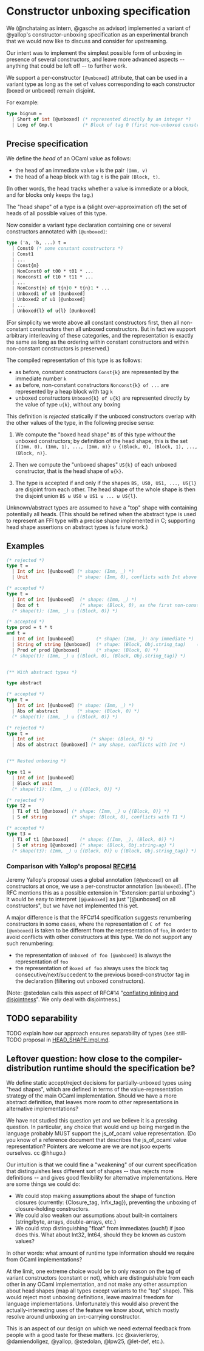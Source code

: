 # Constructor unboxing specification

We (@nchataing as intern, @gasche as advisor) implemented a variant of @yallop's constructor-unboxing specification as an experimental branch that we would now like to discuss and consider for upstreaming.

Our intent was to implement the simplest possible form of unboxing in presence of several constructors, and leave more advanced aspects -- anything that could be left off -- to further work.

We support a per-constructor `[@unboxed]` attribute, that can be used in a variant type as long as the set of values corresponding to each constructor (boxed or unboxed) remain disjoint.

For example:

```ocaml
type bignum =
  | Short of int [@unboxed] (* represented directly by an integer *)
  | Long of Gmp.t           (* Block of tag 0 (first non-unboxed constructor) *)
```

## Precise specification

We define the *head* of an OCaml value as follows:
- the head of an immediate value `v` is the pair `(Imm, v)`
- the head of a heap block with tag `t` is the pair `(Block, t)`.

(In other words, the head tracks whether a value is immediate or a block, and for blocks only keeps the tag.)

The "head shape" of a type is a (slight over-approximation of) the set of heads of all possible values of this type.

Now consider a variant type declaration containing one or several constructors annotated with `[@unboxed]`:

```ocaml
type ('a, 'b, ...) t =
  | Const0 (* some constant constructors *)
  | Const1
  | ...
  | Const{m}
  | NonConst0 of t00 * t01 * ...
  | Nonconst1 of t10 * t11 * ...
  | ...
  | NonConst{n} of t{n}0 * t{n}1 * ...
  | Unboxed1 of u0 [@unboxed]
  | Unboxed2 of u1 [@unboxed]
  | ...
  | Unboxed{l} of u{l} [@unboxed]
```

(For simplicity we wrote above all constant constructors first, then all non-constant constructors then all unboxed constructors. But in fact we support arbitrary interleaving of these categories, and the representation is exactly the same as long as the ordering within constant constructors and within non-constant constructors is preserved.)

The compiled representation of this type is as follows:
- as before, constant constructors `Const{k}` are represented by the immediate number `k`
- as before, non-constant constructors `Nonconst{k} of ...` are represented by a heap block with tag `k`
- unboxed constructors `Unboxed{k} of u{k}` are represented directly by the value of type `u{k}`, without
  any boxing

This definition is *rejected* statically if the unboxed constructors overlap with the other values of the type, in the following precise sense:

1. We compute the "boxed head shape" `BS` of this type *without* the unboxed constructors; by definition of the head shape, this is the set `{(Imm, 0), (Imm, 1), ..., (Imm, m)} ∪ {(Block, 0), (Block, 1), ,.., (Block, n)}`.

2. Then we compute the "unboxed shapes" `US{k}` of each unboxed constructor, that is the head shape of `u{k}`.

3. The type is accepted if and only if the shapes `BS, US0, US1, ..., US{l}` are disjoint from each other. The head shape of the whole shape is then the disjoint union `BS ⊎ US0 ⊎ US1 ⊎ ... ⊎ US{l}`.

Unknown/abstract types are assumed to have a "top" shape with containing potentially all heads. (This should be refined when the abstract type is used to represent an FFI type with a precise shape implemented in C; supporting head shape assertions on abstract types is future work.)


## Examples

```ocaml
(* rejected *)
type t =
  | Int of int [@unboxed] (* shape: (Imm, _) *)
  | Unit                  (* shape: (Imm, 0), conflicts with Int above *)

(* accepted *)
type t =
  | Int of int [@unboxed]  (* shape: (Imm, _) *)
  | Box of t               (* shape: (Block, 0), as the first non-constant non-unboxed constructor *)
  (* shape(t): (Imm, _) ∪ {(Block, 0)} *)

(* accepted *)
type prod = t * t
and t =
  | Int of int [@unboxed]        (* shape: (Imm, _): any immediate *)
  | String of string [@unboxed]  (* shape: (Block, Obj.string_tag)    (Obj.string_tag is 252) *)
  | Prod of prod [@unboxed]      (* shape: (Block, 0) *)
  (* shape(t): (Imm, _) ∪ {(Block, 0), (Block, Obj.string_tag)} *)


(** With abstract types *)

type abstract

(* accepted *)
type t =
  | Int of int [@unboxed] (* shape: (Imm, _) *)
  | Abs of abstract       (* shape: (Block, 0) *)
  (* shape(t): (Imm, _) ∪ {(Block, 0)} *)

(* rejected *)
type t =
  | Int of int                 (* shape: (Block, 0) *)
  | Abs of abstract [@unboxed] (* any shape, conflicts with Int *)


(** Nested unboxing *)

type t1 =
  | Int of int [@unboxed]
  | Block of unit
  (* shape(t1): (Imm, _) ∪ {(Block, 0)} *)

(* rejected *)
type t2 =
  | T1 of t1 [@unboxed] (* shape: (Imm, _) ∪ {(Block, 0)} *)
  | S of string         (* shape: (Block, 0), conflicts with T1 *)

(* accepted *)
type t3 =
  | T1 of t1 [@unboxed]    (* shape: {(Imm, _), (Block, 0)} *)
  | S of string [@unboxed] (* shape: (Block, Obj.stringₜag) *)
  (* shape(t3): (Imm, _) ∪ {(Block, 0)} ∪ {(Block, Obj.string_tag)} *)
```


### Comparison with Yallop's proposal [RFC#14](https://github.com/ocaml/RFCs/pull/14)

Jeremy Yallop's proposal uses a global annotation `[@@unboxed]` on all constructors at once, we use a per-constructor annotation `[@unboxed]`. (The RFC mentions this as a possible extension in "Extension: partial unboxing".) It would be easy to interpret `[@@unboxed]` as just "[@unboxed] on all constructors", but we have not implemented this yet.

A major difference is that the RFC#14 specification suggests renumbering constructors in some cases, where the representation of `C of foo [@unboxed]` is taken to be different from the representation of `foo`, in order to avoid conflicts with other constructors at this type. We do not support any such renumbering:
- the representation of `Unboxed of foo [@unboxed]` is always the representation of `foo`
- the representation of `Boxed of foo` always uses the block tag consecutive/next/succedent to the previous boxed-constructor tag in the declaration (filtering out unboxed constructors).

(Note: @stedolan calls this aspect of RFC#14 "[conflating inlining and disjointness](https://github.com/ocaml/RFCs/pull/14#issuecomment-603867960)". We only deal with disjointness.)


## TODO separability

TODO explain how our approach ensures separability of types (see still-TODO proposal in [HEAD_SHAPE.impl.md](HEAD_SHAPE.impl.md).


## Leftover question: how close to the compiler-distribution runtime should the specification be?

We define static accept/reject decisions for partially-unboxed types using "head shapes", which are defined in terms of the value-representation strategy of the main OCaml implementation. Should we have a more abstract definition, that leaves more room to other representations in alternative implementations?

We have not studied this question yet and we believe it is a pressing question. In particular, any choice that would end up being merged in the language probably MUST support the js_of_ocaml value representation. (Do you know of a reference document that describes the js_of_ocaml value representation? Pointers are welcome are we are not jsoo experts ourselves. cc @hhugo.)

Our intuition is that we could fine a "weakening" of our current specification that distinguishes less different sort of shapes -- thus rejects more definitions -- and gives good flexibility for alternative implementations. Here are some things we could do:

- We could stop making assumptions about the shape of function closures (currently: {Closure_tag, Infix_tag}), preventing the unboxing of closure-holding constructors.
- We could also weaken our assumptions about built-in containers (string/byte, arrays, double-arrays, etc.)
- We could stop distinguishing "float" from immediates (ouch!) if jsoo does this. What about Int32, Int64, should they be known as custom values?

In other words: what amount of runtime type information should we require from OCaml implementations?

At the limit, one extreme choice would be to only reason on the tag of variant constructors (constant or not), which are distinguishable from each other in any OCaml implementation, and not make any other assumption about head shapes (map all types except variants to the "top" shape). This would reject most unboxing definitions, leave maximal freedom for language implementations. Unfortunately this would also prevent the actually-interesting uses of the feature we know about, which mostly resolve around unboxing an `int`-carrying constructor.

This is an aspect of our design on which we need external feedback from people with a good taste for these matters. (cc @xavierleroy, @damiendoligez, @yallop, @stedolan, @lpw25, @let-def, etc.).
